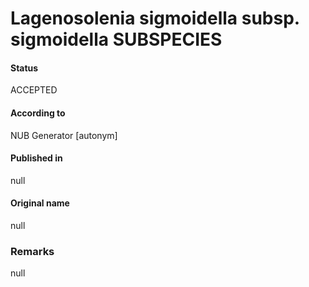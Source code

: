 Lagenosolenia sigmoidella subsp. sigmoidella SUBSPECIES
=======

#### Status
ACCEPTED

#### According to
NUB Generator [autonym]

#### Published in
null

#### Original name
null

### Remarks
null